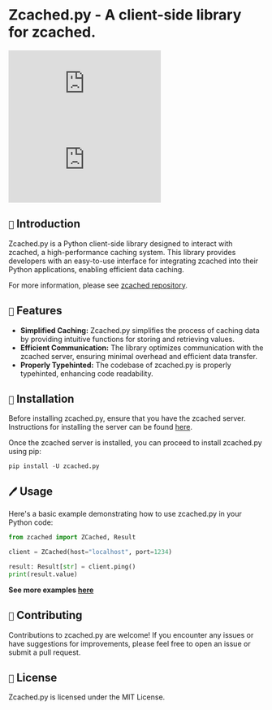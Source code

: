 # Zcached.py - A client-side library for zcached.

![commits](https://img.shields.io/github/commit-activity/w/xXenvy/zcached.py?style=for-the-badge&color=%2315b328)
![license](https://img.shields.io/github/license/xXenvy/zcached.py?style=for-the-badge&color=%2315b328)

## `📜` Introduction
Zcached.py is a Python client-side library designed to interact with zcached, a high-performance caching system. 
This library provides developers with an easy-to-use interface for integrating zcached into their Python applications, enabling efficient data caching.

For more information, please see [zcached repository](https://github.com/sectasy0/zcached).

## `🌟` Features
- **Simplified Caching:** Zcached.py simplifies the process of caching data by providing intuitive functions for storing and retrieving values.
- **Efficient Communication:** The library optimizes communication with the zcached server, ensuring minimal overhead and efficient data transfer.
- **Properly Typehinted:** The codebase of zcached.py is properly typehinted, enhancing code readability.

## `🔧` Installation
Before installing zcached.py, ensure that you have the zcached server. Instructions for installing the server can be found [here](https://github.com/sectasy0/zcached).

Once the zcached server is installed, you can proceed to install zcached.py using pip:
```shell
pip install -U zcached.py
```

## `🖊️` Usage
Here's a basic example demonstrating how to use zcached.py in your Python code:
```py
from zcached import ZCached, Result

client = ZCached(host="localhost", port=1234)

result: Result[str] = client.ping()
print(result.value)
```
**See more examples [here](https://github.com/xXenvy/zcached.py/tree/master/examples)** 

## `👥` Contributing
Contributions to zcached.py are welcome! 
If you encounter any issues or have suggestions for improvements, please feel free to open an issue or submit a pull request.

## `📕` License
Zcached.py is licensed under the MIT License.

